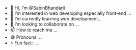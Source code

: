 - 👋 Hi, I’m @SabinBhandarii
- 👀 I’m interested in web developing especially front-end ...
- 🌱 I’m currently learning web development...
- 💞️ I’m looking to collaborate on ...
- 📫 How to reach me ...
- 😄 Pronouns: ...
- ⚡ Fun fact: ...

<!---
SabinBhandarii/SabinBhandarii is a ✨ special ✨ repository because its `README.md` (this file) appears on your GitHub profile.
You can click the Preview link to take a look at your changes.
--->
